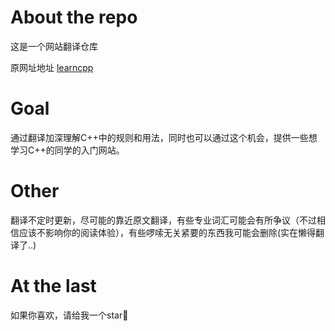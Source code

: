

# About the repo

这是一个网站翻译仓库

原网址地址 [learncpp](https://www.learncpp.com)

# Goal

通过翻译加深理解C++中的规则和用法，同时也可以通过这个机会，提供一些想学习C++的同学的入门网站。

# Other

翻译不定时更新，尽可能的靠近原文翻译，有些专业词汇可能会有所争议（不过相信应该不影响你的阅读体验），有些啰嗦无关紧要的东西我可能会删除(实在懒得翻译了..)

# At the last 
如果你喜欢，请给我一个star🌟